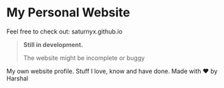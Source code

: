 # My Personal Website
Feel free to check out: saturnyx.github.io
> **Still in development.**
>
> The website might be incomplete or buggy

My own website profile. Stuff I love, know and have done.
Made with ❤ by Harshal
